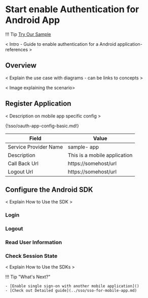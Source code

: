 # Start enable Authentication for Android App

!!! Tip 
    [Try Our Sample](../../samples/android)
    
< Intro - Guide to enable authentication for a Android application- references >

## Overview
 < Explain the use case with diagrams - can be links to concepts > 
 
 < Image explaining the scenario>
 
## Register Application

 < Description on mobile app specific config >

{!sso/oauth-app-config-basic.md!}

| Field                 | Value         | 
| --------------------- | ------------- | 
| Service Provider Name | sample- app  |
| Description           | This is a mobile application  | 
| Call Back Url         | https://somehost/url  | 
| Logout Url         | https://somehost/url  | 

## Configure the Android SDK

< Explain How to Use the SDK >

### Login

### Logout

### Read User Information

### Check Session State

< Explain How to Use the SDKs >

!!! Tip "What's Next?"

    - [Enable single sign-on with another mobile application]()
    - [Check out Detailed guide](../sso/sso-for-mobile-app.md)    